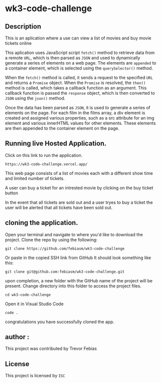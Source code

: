 # wk3-code-challenge

## Description 
This is an aplication where a use can view a list of movies and buy movie tickets online 

This aplication uses JavaScript script `fetch()` method to retrieve data from a remote `URL`, which is then parsed as `JSON` and used to dynamically generate a series of elements on a web page. The elements are `appended` to a container element, which is selected using the `querySelector()` method.

When the `fetch()` method is called, it sends a request to the specified `URL` and returns a `Promise` object. When the `Promise` is resolved, the `then()` method is called, which takes a callback function as an argument. This callback function is passed the `response` object, which is then converted to `JSON` using the `json()` method.

Once the data has been parsed as `JSON`, it is used to generate a series of elements on the page. For each film in the films array, a div element is created and assigned various properties, such as a src attribute for an img element and various innerHTML values for other elements. These elements are then appended to the container element on the page.

## Running live Hosted Application.

Click on this link to run the application.

    https://wk3-code-challenge.vercel.app/

This web page consists of a list of movies each with a different show time and limited number of tickets.

A user can buy a ticket for an intrested movie by clicking on the buy ticket button 

In the event that all tickets are sold out and a user tryes to buy a ticket the user  will be alerted that all tickets have been sold out. 

## cloning the application.
Open your terminal and navigate to where you'd like to download the project. Clone the repo by using the following:

    git clone https://github.com/febiasm/wk3-code-challenge

Or paste in the copied SSH link from GitHub It should look something like this:

    git clone git@github.com:febiasm/wk3-code-challenge.git

upon completion, a new folder with the GitHub name of the project will be present. Change directory into this folder to access the project files.

    cd wk3-code-challenge

Open it in Visual Studio Code

    code .

congratulations you have successfully cloned the app.

## author :
This project was contributed by Trevor Febias
## License
This project is licensed by `ISC`